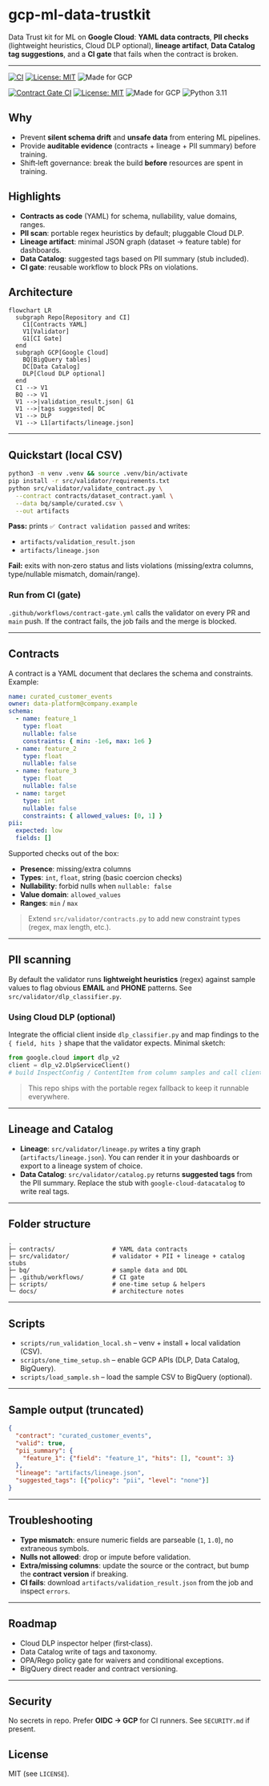 # gcp-ml-data-trustkit

Data Trust kit for ML on **Google Cloud**: **YAML data contracts**, **PII checks** (lightweight heuristics, Cloud DLP optional), **lineage artifact**, **Data Catalog tag suggestions**, and a **CI gate** that fails when the contract is broken.

---

<p align="left">
  <a href="../actions"><img alt="CI" src="https://img.shields.io/badge/CI-GitHub%20Actions-blue"></a>
  <a href="LICENSE"><img alt="License: MIT" src="https://img.shields.io/badge/License-MIT-green.svg"></a>
  <img alt="Made for GCP" src="https://img.shields.io/badge/GCP-BigQuery%20%7C%20Data%20Catalog%20%7C%20DLP-lightgrey">
</p>

[![Contract Gate CI](https://github.com/iannblack/gcp-ml-data-trustkit/actions/workflows/contract-gate.yml/badge.svg)](https://github.com/iannblack/gcp-ml-data-trustkit/actions/workflows/contract-gate.yml)
[![License: MIT](https://img.shields.io/badge/License-MIT-green.svg)](LICENSE)
![Made for GCP](https://img.shields.io/badge/GCP-BigQuery%20%7C%20Data%20Catalog%20%7C%20DLP-lightgrey)
![Python 3.11](https://img.shields.io/badge/python-3.11-blue?logo=python&logoColor=white)

## Why

* Prevent **silent schema drift** and **unsafe data** from entering ML pipelines.
* Provide **auditable evidence** (contracts + lineage + PII summary) before training.
* Shift‑left governance: break the build **before** resources are spent in training.

## Highlights

* **Contracts as code** (YAML) for schema, nullability, value domains, ranges.
* **PII scan**: portable regex heuristics by default; pluggable Cloud DLP.
* **Lineage artifact**: minimal JSON graph (dataset → feature table) for dashboards.
* **Data Catalog**: suggested tags based on PII summary (stub included).
* **CI gate**: reusable workflow to block PRs on violations.

## Architecture

```mermaid
flowchart LR
  subgraph Repo[Repository and CI]
    C1[Contracts YAML]
    V1[Validator]
    G1[CI Gate]
  end
  subgraph GCP[Google Cloud]
    BQ[BigQuery tables]
    DC[Data Catalog]
    DLP[Cloud DLP optional]
  end
  C1 --> V1
  BQ --> V1
  V1 -->|validation_result.json| G1
  V1 -->|tags suggested| DC
  V1 --> DLP
  V1 --> L1[artifacts/lineage.json]
```

---

## Quickstart (local CSV)

```bash
python3 -m venv .venv && source .venv/bin/activate
pip install -r src/validator/requirements.txt
python src/validator/validate_contract.py \
  --contract contracts/dataset_contract.yaml \
  --data bq/sample/curated.csv \
  --out artifacts
```

**Pass:** prints `✅ Contract validation passed` and writes:

* `artifacts/validation_result.json`
* `artifacts/lineage.json`

**Fail:** exits with non‑zero status and lists violations (missing/extra columns, type/nullable mismatch, domain/range).

### Run from CI (gate)

`.github/workflows/contract-gate.yml` calls the validator on every PR and `main` push. If the contract fails, the job fails and the merge is blocked.

---

## Contracts

A contract is a YAML document that declares the schema and constraints. Example:

```yaml
name: curated_customer_events
owner: data-platform@company.example
schema:
  - name: feature_1
    type: float
    nullable: false
    constraints: { min: -1e6, max: 1e6 }
  - name: feature_2
    type: float
    nullable: false
  - name: feature_3
    type: float
    nullable: false
  - name: target
    type: int
    nullable: false
    constraints: { allowed_values: [0, 1] }
pii:
  expected: low
  fields: []
```

Supported checks out of the box:

* **Presence**: missing/extra columns
* **Types**: `int`, `float`, string (basic coercion checks)
* **Nullability**: forbid nulls when `nullable: false`
* **Value domain**: `allowed_values`
* **Ranges**: `min` / `max`

> Extend `src/validator/contracts.py` to add new constraint types (regex, max length, etc.).

---

## PII scanning

By default the validator runs **lightweight heuristics** (regex) against sample values to flag obvious **EMAIL** and **PHONE** patterns. See `src/validator/dlp_classifier.py`.

### Using Cloud DLP (optional)

Integrate the official client inside `dlp_classifier.py` and map findings to the `{ field, hits }` shape that the validator expects. Minimal sketch:

```python
from google.cloud import dlp_v2
client = dlp_v2.DlpServiceClient()
# build InspectConfig / ContentItem from column samples and call client.inspect_content(...)
```

> This repo ships with the portable regex fallback to keep it runnable everywhere.

---

## Lineage and Catalog

* **Lineage**: `src/validator/lineage.py` writes a tiny graph (`artifacts/lineage.json`). You can render it in your dashboards or export to a lineage system of choice.
* **Data Catalog**: `src/validator/catalog.py` returns **suggested tags** from the PII summary. Replace the stub with `google-cloud-datacatalog` to write real tags.

---

## Folder structure

```
.
├─ contracts/                # YAML data contracts
├─ src/validator/            # validator + PII + lineage + catalog stubs
├─ bq/                       # sample data and DDL
├─ .github/workflows/        # CI gate
├─ scripts/                  # one-time setup & helpers
└─ docs/                     # architecture notes
```

---

## Scripts

* `scripts/run_validation_local.sh` – venv + install + local validation (CSV).
* `scripts/one_time_setup.sh` – enable GCP APIs (DLP, Data Catalog, BigQuery).
* `scripts/load_sample.sh` – load the sample CSV to BigQuery (optional).

---

## Sample output (truncated)

```json
{
  "contract": "curated_customer_events",
  "valid": true,
  "pii_summary": {
    "feature_1": {"field": "feature_1", "hits": [], "count": 3}
  },
  "lineage": "artifacts/lineage.json",
  "suggested_tags": [{"policy": "pii", "level": "none"}]
}
```

---

## Troubleshooting

* **Type mismatch**: ensure numeric fields are parseable (`1`, `1.0`), no extraneous symbols.
* **Nulls not allowed**: drop or impute before validation.
* **Extra/missing columns**: update the source or the contract, but bump the **contract version** if breaking.
* **CI fails**: download `artifacts/validation_result.json` from the job and inspect `errors`.

---

## Roadmap

* Cloud DLP inspector helper (first‑class).
* Data Catalog write of tags and taxonomy.
* OPA/Rego policy gate for waivers and conditional exceptions.
* BigQuery direct reader and contract versioning.

---

## Security

No secrets in repo. Prefer **OIDC → GCP** for CI runners. See `SECURITY.md` if present.

## License

MIT (see `LICENSE`).

